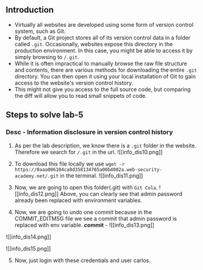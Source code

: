 ## Introduction
- Virtually all websites are developed using some form of version control system, such as Git.
- By default, a Git project stores all of its version control data in a folder called `.git`. Occasionally, websites expose this directory in the production environment. In this case, you might be able to access it by simply browsing to `/.git`.
- While it is often impractical to manually browse the raw file structure and contents, there are various methods for downloading the entire `.git` directory. You can then open it using your local installation of Git to gain access to the website's version control history.
- This might not give you access to the full source code, but comparing the diff will allow you to read small snippets of code.

## Steps to solve lab-5
### Desc - Information disclosure in version control history

1. As per the lab description, we know there is a `.git` folder in the website. Therefore we search for `/.git` in the url.
![[info_dis10.png]]

2. To download this file locally we use `wget -r https://0aaa006104ca8d358134765a00b4002a.web-security-academy.net/.git` in the terminal.
![[info_dis11.png]]

3. Now, we are going to open this folder(.git) with `Git Cola`.
![[info_dis12.png]]
Above, you can clearly see that admin password already been replaced with environment variables.

4. Now, we are going to undo one commit because in the COMMIT_EDITMSG file we see a commit that admin password is replaced with env variable.
**commit** - 
![[info_dis13.png]]

![[info_dis14.png]]

![[info_dis15.png]]

5. Now, just login with these credentials and user carlos.